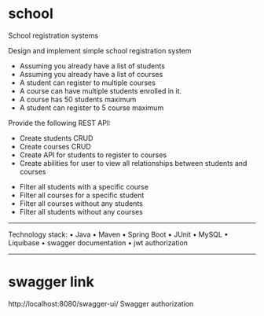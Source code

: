 # school
School registration systems

Design and implement simple school registration system
- Assuming you already have a list of students
- Assuming you already have a list of courses
- A student can register to multiple courses
- A course can have multiple students enrolled in it.
- A course has 50 students maximum
- A student can register to 5 course maximum

Provide the following REST API:
- Create students CRUD
- Create courses CRUD
- Create API for students to register to courses
- Create abilities for user to view all relationships between students and courses
+ Filter all students with a specific course
+ Filter all courses for a specific student
+ Filter all courses without any students
+ Filter all students without any courses
-----------------------------------------------------------------------

Technology stack:
• Java
• Maven
• Spring Boot
• JUnit
• MySQL
• Liquibase
• swagger documentation
• jwt authorization

-----------------------------------------------------------------------
# swagger link
http://localhost:8080/swagger-ui/
Swagger authorization